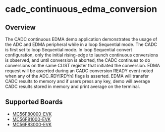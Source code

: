 # cadc_continuous_edma_conversion

## Overview
The CADC continuous EDMA demo application demonstrates the usage of the ADC and EDMA peripheral while in a loop Sequential mode. The
CADC is first set to loop Sequential mode. In loop Sequential convert configuration, only the initial rising-edge to launch continuous conversions is
observed, and until conversion is aborted, the CADC continues to do conversions on the same CLIST register that initiated the conversion. 
EDMA request will be asserted during an CADC conversion READY event noted when any of the ADC_RDY[RDYn] flags is asserted. EDMA will transfer
CADC results to memory and if users press any key, demo will average CADC results stored in memory and print average on the terminal.

## Supported Boards
- [MC56F80000-EVK](../../../_boards/mc56f80000evk/driver_examples/cadc/continuous_edma_conversion/example_board_readme.md)
- [MC56F81000-EVK](../../../_boards/mc56f81000evk/driver_examples/cadc/continuous_edma_conversion/example_board_readme.md)
- [MC56F83000-EVK](../../../_boards/mc56f83000evk/driver_examples/cadc/continuous_edma_conversion/example_board_readme.md)
